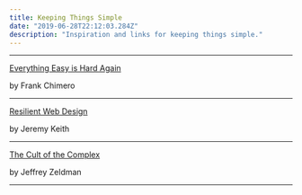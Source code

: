 ```yaml
---
title: Keeping Things Simple
date: "2019-06-28T22:12:03.284Z"
description: "Inspiration and links for keeping things simple."
---
```


---

[Everything Easy is Hard Again](https://frankchimero.com/writing/everything-easy-is-hard-again)

by Frank Chimero

---

[Resilient Web Design](https://resilientwebdesign.com/)

by Jeremy Keith

---

[The Cult of the Complex](https://alistapart.com/article/cult-of-the-complex/)

by Jeffrey Zeldman

---

